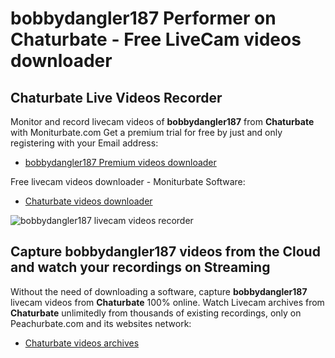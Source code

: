 # bobbydangler187 Performer on Chaturbate - Free LiveCam videos downloader

## Chaturbate Live Videos Recorder

Monitor and record livecam videos of **bobbydangler187** from **Chaturbate** with Moniturbate.com
Get a premium trial for free by just and only registering with your Email address:
* [bobbydangler187 Premium videos downloader](https://moniturbate.com/request-demo-licence-key.html)

Free livecam videos downloader - Moniturbate Software:
* [Chaturbate videos downloader](https://moniturbate.com/moniturbate-download-software.html)

![bobbydangler187 livecam videos recorder](https://peachurnet.com/templates/moniturbate-software.png)


## Capture bobbydangler187 videos from the Cloud and watch your recordings on Streaming

Without the need of downloading a software, capture **bobbydangler187** livecam videos from **Chaturbate** 100% online.
Watch Livecam archives from **Chaturbate** unlimitedly from thousands of existing recordings, only on Peachurbate.com and its websites network:
* [Chaturbate videos archives](https://peachurnet.com/)